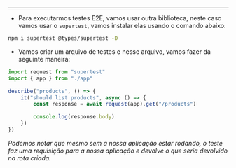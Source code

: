 ___
- Para executarmos testes E2E, vamos usar outra biblioteca, neste caso vamos usar o `supertest`, vamos instalar elas usando o comando abaixo:
```zsh
npm i supertest @types/supertest -D
```
- Vamos criar um arquivo de testes e nesse arquivo, vamos fazer da seguinte maneira:
```ts
import request from "supertest"
import { app } from "./app"

describe("products", () => {
	it("should list products", async () => {
		const response = await request(app).get("/products")

		console.log(response.body)
	})
})
```
*Podemos notar que mesmo sem a nossa aplicação estar rodando, o teste faz uma requisição para a nossa aplicação e devolve o que seria devolvido na rota criada.*
